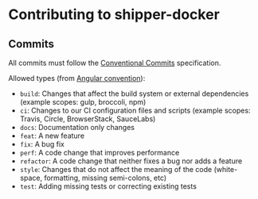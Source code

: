 # Contributing to shipper-docker

## Commits

All commits must follow the [Conventional Commits][conventional-commits] specification.

Allowed types (from [Angular convention][angular-types]):

- `build`: Changes that affect the build system or external dependencies (example scopes: gulp, broccoli, npm)
- `ci`: Changes to our CI configuration files and scripts (example scopes: Travis, Circle, BrowserStack, SauceLabs)
- `docs`: Documentation only changes
- `feat`: A new feature
- `fix`: A bug fix
- `perf`: A code change that improves performance
- `refactor`: A code change that neither fixes a bug nor adds a feature
- `style`: Changes that do not affect the meaning of the code (white-space, formatting, missing semi-colons, etc)
- `test`: Adding missing tests or correcting existing tests

[conventional-commits]: https://www.conventionalcommits.org/en/v1.0.0/
[angular-types]: https://github.com/angular/angular/blob/22b96b9/CONTRIBUTING.md#type